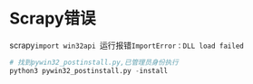 # Scrapy错误
scrapy`import win32api `运行报错`ImportError：DLL load failed`

```python
# 找到pywin32_postinstall.py,已管理员身份执行
python3 pywin32_postinstall.py -install
```
